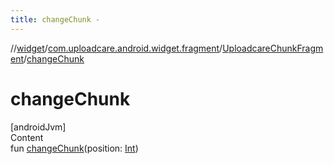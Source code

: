```yaml
---
title: changeChunk -
---
```

//[widget](../../index.md)/[com.uploadcare.android.widget.fragment](../index.md)/[UploadcareChunkFragment](index.md)/[changeChunk](change-chunk.md)



# changeChunk  
[androidJvm]  
Content  
fun [changeChunk](change-chunk.md)(position: [Int](https://kotlinlang.org/api/latest/jvm/stdlib/kotlin/-int/index.html))  



